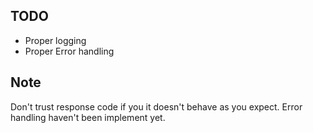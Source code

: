 ## TODO
- Proper logging
- Proper Error handling

## Note
Don't trust response code if you it doesn't behave as you expect. Error handling haven't been implement yet.